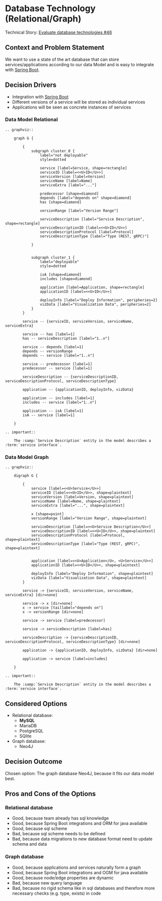 # Database Technology (Relational/Graph)

Technical Story: [Evaluate database technologies #46](https://github.com/UST-MICO/mico/issues/46)

## Context and Problem Statement

We want to use a state of the art database that can store services/applications according to our data Model and is easy to integrate with [Spring Boot](0001-java-framework.md).


## Decision Drivers

* Integration with [Spring Boot](0001-java-framework.md)
* Different versions of a service will be stored as individual services
* Applications will be seen  as concrete instances of services

### Data Model Relational

```eval_rst
.. graphviz::

    graph G {

        {
	        subgraph cluster_0 {
                label="not deployable"
                style=dotted

                service [label=Service, shape=rectangle]
                serviceID [label=<<U>ID</U>>]
                serviceVersion [label=Version]
                serviceName [label=Name]
                serviceExtra [label="..."]

                predecessor [shape=diamond]
                depends [label="depends on" shape=diamond]
                has [shape=diamond]

                versionRange [label="Version Range"]

                serviceDescription [label="Service Description", shape=rectangle]
                serviceDescriptionID [label=<<U>ID</U>>]
                serviceDescriptionProtocol [label=Protocol]
                serviceDescriptionType [label="Type (REST, gRPC)"]

            }


	        subgraph cluster_1 {
                label="deployable"
                style=dotted

                isA [shape=diamond]
                includes [shape=diamond]

                application [label=Application, shape=rectangle]
                applicationID [label=<<U>ID</U>>]

                deployInfo [label="Deploy Information", peripheries=2]
                vizData [label="Visualization Data", peripheries=2]
            }
        }

        service -- {serviceID, serviceVersion, serviceName, serviceExtra}

        service -- has [label=1]
        has -- serviceDescription [label="1..n"]

        service -- depends [label=1]
        depends -- versionRange
        depends -- service [label="1..n"]

        service -- predecessor [label=1]
        predecessor -- service [label=1]

        serviceDescription -- {serviceDescriptionID, serviceDescriptionProtocol, serviceDescriptionType}

        application -- {applicationID, deployInfo, vizData}

        application -- includes [label=1]
        includes -- service [label="1..n"]

        application -- isA [label=1]
        isA -- service [label=1]

    }

.. important::

    The :samp:`Service Description` entity in the model describes a :term:`service interface`.
```

### Data Model Graph

```eval_rst
.. graphviz::

    digraph G {

        {
            service [label=<<U>Service</U>>]
            serviceID [label=<<U>ID</U>>, shape=plaintext]
            serviceVersion [label=Version, shape=plaintext]
            serviceName [label=Name, shape=plaintext]
            serviceExtra [label="...", shape=plaintext]

            x [shape=point]
            versionRange [label="Version Range", shape=plaintext]

            serviceDescription [label=<<U>Service Description</U>>]
            serviceDescriptionID [label=<<U>ID</U>>, shape=plaintext]
            serviceDescriptionProtocol [label=Protocol, shape=plaintext]
            serviceDescriptionType [label="Type (REST, gRPC)", shape=plaintext]


            application [label=<<U>Application</U>, <U>Service</U>>]
            applicationID [label=<<U>ID</U>>, shape=plaintext]

            deployInfo [label="Deploy Information", shape=plaintext]
            vizData [label="Visualization Data", shape=plaintext]
        }

        service -> {serviceID, serviceVersion, serviceName, serviceExtra} [dir=none]

        service -> x [dir=none]
        x -> service [taillabel="depends on"]
        x -> versionRange [dir=none]

        service -> service [label=predecessor]

        service -> serviceDescription [label=has]

        serviceDescription -> {serviceDescriptionID, serviceDescriptionProtocol, serviceDescriptionType} [dir=none]

        application -> {applicationID, deployInfo, vizData} [dir=none]

        application -> service [label=includes]

    }

.. important::

    The :samp:`Service Description` entity in the model describes a :term:`service interface`.
```


## Considered Options

* Relational database:
    * __MySQL__
    * MariaDB
    * PostgreSQL
    * SQlite
* Graph database:
    * Neo4J

## Decision Outcome

Chosen option: The graph database Neo4J, because it fits our data model best.

## Pros and Cons of the Options

### Relational database

* Good, because team already has sql knowledge
* Good, because Spring Boot integrations and ORM for java available
* Good, because sql scheme
* Bad, because sql scheme needs to be defined
* Bad, because data migrations to new database format need to update schema and data

### Graph database

* Good, because applications and services naturally form a graph
* Good, because Spring Boot integrations and OGM for java available
* Good, because node/edge properties are dynamic
* Bad, because new query language
* Bad, because no rigid schema like in sql databases and therefore more necessary checks (e.g. type, exists) in code
